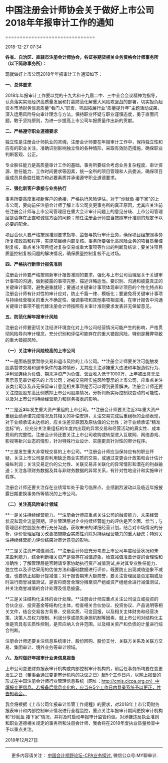 ﻿# 中国注册会计师协会关于做好上市公司2018年年报审计工作的通知
===============================

2018-12-27 07:34

**各省、自治区、直辖市注册会计师协会，各证券期货相关业务资格会计师事务所（以下简称事务所）：**

现就做好上市公司2018年年报审计工作通知如下：

**一、总体要求**

2018年年报审计工作要以党的十九大和十九届二中、三中全会会议精神为指导，认真落实实现经济高质量发展和打赢防范化解重大风险攻坚战的部署，切实担负起资本市场财务信息质量“看门人”职责，巩固拓展行业“质量提升年”主题活动成果，深入运用风险导向审计理念与方法，保持职业怀疑与职业谨慎态度，勇于直面问题，敢于坚持原则，为进一步提高上市公司年报质量作出新的贡献。

**二、严格遵守职业道德要求**

独立性是注册会计师执业的灵魂，注册会计师要在年报审计工作中，保持独立性和应有的职业关注，准确识别影响独立性的各种情形，采取有效防范措施，确保职业判断客观、公正。

专业胜任能力是高质量审计工作的基础，事务所要综合考虑业务复杂程度、审计资源、胜任能力、工作时间要求等因素，统一全所的项目管理和人员委派，确保项目组成员具备胜任能力和必要素质并承诺遵守职业道德要求。

**三、强化新客户承接与业务执行**

事务所要高度重视新客户的承接，严格执行风险评估。对于“炒鱿鱼 接下家”的上市公司，要向前任注册会计师了解上市公司变更事务所的真正原因，尤其应关注前任注册会计师与上市公司管理层在重大会计审计问题上的意见分歧、上市公司管理层是否存在正直和诚信方面的问题；前任注册会计师应当按照审计准则的规定予以必要的配合。

项目合伙人要严格按照准则要求指导、监督与执行审计业务，确保项目组按照事务所复核政策和程序，实施项目组内部复核。事务所要强化高风险业务的项目质量控制复核，重点关注项目组对复杂交易或重大事项等作出的判断及结论；要关注项目质量控制复核问题的解决情况，确保质量控制复核不走过场。

**四、严格执行新审计报告准则**

注册会计师要严格按照新审计报告准则的要求，强化与上市公司治理层关于关键审计事项的沟通，做到披露的事项完整、描述详略适当。要识别、沟通和披露真正的关键审计事项，避免避重就轻；要通过关键审计事项体现审计项目的个性化特点和注册会计师有针对性的审计应对，防止千篇一律、模板化；要避免将关键审计事项与持续经营相关的重大不确定性、强调事项和其他事项相混淆。在审计报告中沟通关键审计事项不能代替注册会计师按照有关审计准则要求发表非无保留意见。

**五、防范化解年报审计风险**

注册会计师要密切关注经济环境变化对上市公司经营情况可能产生的影响，严格贯彻风险导向审计理念，充分识别和评估可能存在的重大错报风险，特别是舞弊导致的重大错报风险。

**（一）关注审计风险较高的上市公司**

**一是面临股票暂停交易和退市风险的上市公司。**注册会计师要关注可能触发股票暂停交易和退市条件的各种情形，尤其应关注涉嫌重大违法和年报造假行为、净利润连续为负值、期末净资产为负值、营业收入低于1000万、上年被出具无法表示意见审计报告的上市公司；对被交易所实施风险警示的上市公司，应重点关注该类公司涉及非无保留审计意见相关事项是否可以得到妥善解决。注册会计师还要关注控股股东高比例质押上市公司股票情况，分析判断实际控制权变动的可能性，以及对上市公司持续经营能力和财务报表的影响。

**二是近****3****年发生重大资产重组的上市公司。**注册会计师要关注近3年重大资产重组业绩承诺完成情况及其相关的补偿安排，关注交易完成后重组标的业绩表现，对于业绩承诺未达标的，应关注差异原因及原估值的公允性；对于业绩承诺“精准达标”的，应充分关注重组标的年度内出现的异常交易和经营活动的真实性、成本费用的完整性。注册会计师还要关注上市公司收购或转型进入互联网、网络游戏、影视等新兴业态的情形，针对特殊行业设计、实施更具针对性的审计程序。

**三是发生重大非常规交易的上市公司。**注册会计师应当保持应有的职业怀疑，关注上市公司是否利用缺乏商业实质的交易，或通过变更会计政策和会计估计操纵利润；关注交易定价的公允性、关联交易非关联化的异常情形和潜在的利益输送；关注各项财务数据及其与非财务数据的异常关系，有针对性地设计和实施审计程序。

注册会计师还要关注存在业绩常年处于盈亏临界点、业绩剧烈波动以及临近年报披露日期更换事务所等情况的上市公司。

**（二）关注高风险审计领域**

**一是关注持续经营能力。**注册会计师应重点关注公司的融资能力、未来经营状况和现金流量预期，评价管理层对企业持续经营能力的评估是否全面、恰当；与管理层和控股股东进行充分沟通，获取未来的详细经营计划，结合对市场情况的分析，评价管理层相关改善措施能否实质性消除对持续经营能力的重大疑虑；特别关注持续经营能力评价结果对审计意见的影响。

**二是关注资产减值测试。**注册会计师应充分考虑上市公司年度经营状况和未来盈利能力，综合判断相关资产是否存在减值迹象，检查减值准备计提的合理性和准确性；了解管理层是否聘请专家协助执行资产减值测试,并对其专业胜任能力、独立性以及评估采用的估值方法和基础数据进行评价，既要防止出现减值迹象不减值，也要防止超额计提减值；对于报告期末大额商誉，要关注管理层是否定期或及时进行商誉减值测试，是否将商誉合理分摊至资产组或资产组组合进行减值测试，并关注商誉减值的会计处理及信息披露。

**三是关注结构化主体的会计处理。**注册会计师应重点关注公司设立或投资的合伙企业、投资基金等结构化主体，检查相关合伙协议、投资协议、产品说明等相关文件，结合交易各方背景、交易实质、可变回报，以及相关主体财务和经营决策、决策人员权力限制、利润分享或损失承担机制等因素，就上市公司对结构化主体是否具有实质性控制，是否应纳入合并范围，以及相关资产和负债的计量进行综合判断。

注册会计师还要关注信息系统审计、股份回购、股份支付、关联方关系及关联方交易、集团审计、境外业务等审计领域。

**六、及时做好年报审计业务信息报备**

上市公司变更财务报表审计机构或内部控制审计机构的，前后任事务所均要在变更发生之日（董事会通过变更审计机构的决议之日）起5个工作日内，以网上报备的形式在中国注册会计师行业管理信息系统（网址：http://cmis.cicpa.org.cn）中填报变更信息。若报备后信息变化的，应当在5个工作日内登录系统予以更正，并告知我会。

我会将根据《上市公司年报审计监管工作规程》的要求，对2018年上市公司财务报表审计和内部控制审计情况进行全程监控，重点关注年报审计期间更换审计机构和“炒鱿鱼 接下家”情况，并将及时启动年报审计监管约谈。对涉嫌违反执业准则和职业道德相关规定的事务所和注册会计师，我会将在2018年度执业质量检查中予以重点关注。

2018年12月27日

* * *

     更多内容请关注： [中国会计视野论坛-CPA业务探讨.](https://bbs.esnai.com/thread-5354530-1-3.html) 微信公众号:MY聊审计.
